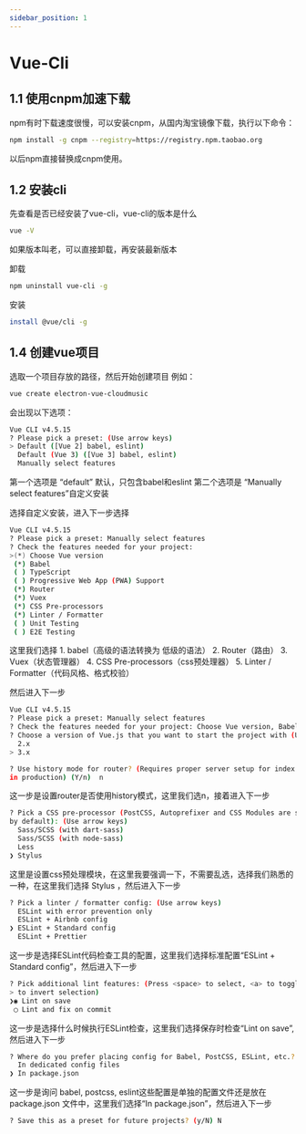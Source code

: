 ```yaml
---
sidebar_position: 1
---
```


# Vue-Cli

## 1.1 使用cnpm加速下载

npm有时下载速度很慢，可以安装cnpm，从国内淘宝镜像下载，执行以下命令：

``` bash
npm install -g cnpm --registry=https://registry.npm.taobao.org
```

以后npm直接替换成cnpm使用。

## 1.2 安装cli

先查看是否已经安装了vue-cli，vue-cli的版本是什么

``` bash
vue -V
```

如果版本叫老，可以直接卸载，再安装最新版本

卸载

``` bash
npm uninstall vue-cli -g
```

安装

``` bash
install @vue/cli -g
```

## 1.4 创建vue项目

选取一个项目存放的路径，然后开始创建项目 例如：

``` bash
vue create electron-vue-cloudmusic
```

会出现以下选项：

``` bash
Vue CLI v4.5.15
? Please pick a preset: (Use arrow keys)
> Default ([Vue 2] babel, eslint)
  Default (Vue 3) ([Vue 3] babel, eslint)
  Manually select features
```

第一个选项是 “default” 默认，只包含babel和eslint
第二个选项是 “Manually select features”自定义安装

选择自定义安装，进入下一步选择

``` bash
Vue CLI v4.5.15
? Please pick a preset: Manually select features
? Check the features needed for your project:
>(*) Choose Vue version
 (*) Babel
 ( ) TypeScript
 ( ) Progressive Web App (PWA) Support
 (*) Router
 (*) Vuex
 (*) CSS Pre-processors
 (*) Linter / Formatter
 ( ) Unit Testing
 ( ) E2E Testing
```

这里我们选择 1. babel（高级的语法转换为 低级的语法）
2. Router（路由）
3. Vuex（状态管理器）
4. CSS Pre-processors（css预处理器）
5. Linter / Formatter（代码风格、格式校验）

然后进入下一步

``` bash
Vue CLI v4.5.15
? Please pick a preset: Manually select features
? Check the features needed for your project: Choose Vue version, Babel, Router, Vuex, CSS Pre-processors, Linter
? Choose a version of Vue.js that you want to start the project with (Use arrow keys)
  2.x
> 3.x
```

``` bash
? Use history mode for router? (Requires proper server setup for index fallback 
in production) (Y/n)  n
```

这一步是设置router是否使用history模式，这里我们选n，接着进入下一步

``` bash
? Pick a CSS pre-processor (PostCSS, Autoprefixer and CSS Modules are supported 
by default): (Use arrow keys)
  Sass/SCSS (with dart-sass) 
  Sass/SCSS (with node-sass) 
  Less 
❯ Stylus
```

这里是设置css预处理模块，在这里我要强调一下，不需要乱选，选择我们熟悉的一种，在这里我们选择 Stylus ，然后进入下一步

``` bash
? Pick a linter / formatter config: (Use arrow keys)
  ESLint with error prevention only 
  ESLint + Airbnb config 
❯ ESLint + Standard config 
  ESLint + Prettier
```

这一步是选择ESLint代码检查工具的配置，这里我们选择标准配置“ESLint + Standard config”，然后进入下一步

``` bash
? Pick additional lint features: (Press <space> to select, <a> to toggle all, <i
> to invert selection)
❯◉ Lint on save
 ◯ Lint and fix on commit
```

这一步是选择什么时候执行ESLint检查，这里我们选择保存时检查“Lint on save”,然后进入下一步

``` bash
? Where do you prefer placing config for Babel, PostCSS, ESLint, etc.? 
  In dedicated config files 
❯ In package.json
```

这一步是询问 babel, postcss, eslint这些配置是单独的配置文件还是放在package.json 文件中，这里我们选择“In package.json”，然后进入下一步

``` bash
? Save this as a preset for future projects? (y/N) N
```
